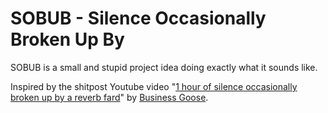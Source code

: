 # SOBUB - Silence Occasionally Broken Up By

SOBUB is a small and stupid project idea doing exactly what it sounds like.

Inspired by the shitpost Youtube video "[1 hour of silence occasionally broken up by a reverb fard](https://www.youtube.com/watch?v=4iY6TpXuRCE&t=1175s)" by [Business Goose](https://www.youtube.com/@BusinessGoose).
